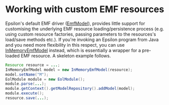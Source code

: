 # Working with custom EMF resources

Epsilon's default EMF driver ([EmfModel](http://download.eclipse.org/epsilon/javadoc/org/eclipse/epsilon/emc/emf/EmfModel.html)), provides little support for customising the underlying EMF resource loading/persistence process (e.g. using custom resource factories, passing parameters to the resources's load/save methods etc.). If you're invoking an Epsilon program from Java and you need more flexibility in this respect, you can use [InMemoryEmfModel](http://download.eclipse.org/epsilon/javadoc/org/eclipse/epsilon/emc/emf/InMemoryEmfModel.html) instead, which is essentially a wrapper for a pre-loaded EMF resource. A skeleton example follows.

```java
Resource resource = ...;
InMemoryEmfModel model = new InMemoryEmfModel(resource);
model.setName("M");
EolModule module = new EolModule();
module.parse(...);
module.getContext().getModelRepository().addModel(model);
module.execute();
resource.save(...);
```
